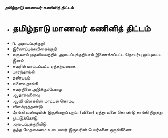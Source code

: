 **தமிழ்நாடு மாணவர் கணினித் திட்டம்**
- # தமிழ்நாடு மாணவர் கணினித் திட்டம்
- n. அடைப்புக்குறி
- இணைப்புக்கவிகைக்குறி
- வருவாய் முதலியவற்றில் அடைப்புக்குறியால் இணைக்கப்பட்ட தொடர்பு ஒப்புடைய இனம்
- சுவரில் மாட்டப்பட்ட ஏந்தற்பலகை
- பாரந்தாங்கி
- தண்டயம்
- வளைவுதாங்கி
- சுவர்நிலை அடுக்குப்பேழை
- ஆதாரவளைவு
- ஆவி விளக்கின் மாட்டல் கொம்பு
- விளக்குத்தண்டு
- பீரங்கி வண்டியின் இருசிறைப் புறம். (வினை) ஏந்து வளை கொண்டு  தாங்கி நிறுத்து
- முட்டுக்கொடு
- அடைப்புக்குறியிடு
- ஒத்த மேதகைமை உடையவர் இருவரின் பெயர்களை ஒருங்கிணை.

